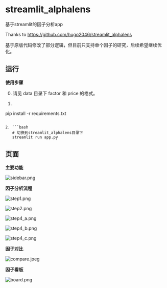 # streamlit_alphalens
基于streamlit的因子分析app

Thanks to https://github.com/hugo2046/streamlit_alphalens

基于原版代码修改了部分逻辑，但目前只支持单个因子的研究，后续希望继续优化。

## 运行

**使用步骤**

0. 请见 data 目录下 factor 和 price 的格式。

1. ```
pip install -r requirements.txt
```

2. ```bash
   # 切换到streamlit_alphalens目录下
   streamlit run app.py
   ```

## 页面

**主要功能**

![sidebar.png](https://github.com/hugo2046/streamlit_alphalens/blob/dev/img/sidebar.png?raw=true)

**因子分析流程**

![step1.png](https://github.com/hugo2046/streamlit_alphalens/blob/main/img/step1.png?raw=true)

![step2.png](https://github.com/hugo2046/streamlit_alphalens/blob/main/img/step2.png?raw=true)

![step4_a.png](https://github.com/hugo2046/streamlit_alphalens/blob/main/img/step4_a.png?raw=true)

![step4_b.png](https://github.com/hugo2046/streamlit_alphalens/blob/main/img/step4_b.png?raw=true)

![step4_c.png](https://github.com/hugo2046/streamlit_alphalens/blob/main/img/step4_c.png?raw=true)

**因子对比**

![compare.jpeg](https://github.com/hugo2046/streamlit_alphalens/blob/dev/img/compare.jpeg?raw=true)

**因子看板**

![board.png](https://github.com/hugo2046/streamlit_alphalens/blob/dev/img/board.png?raw=true)
